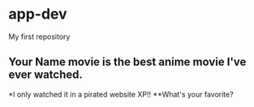 # app-dev
My first repository
## Your Name movie is the best anime movie I've ever watched.
*I only watched it in a pirated website XP!!
**What's your favorite?
